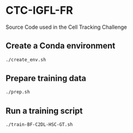 # CTC-IGFL-FR
Source Code used in the Cell Tracking Challenge

## Create a Conda environment

```bash
./create_env.sh
```

## Prepare training data

```bash
./prep.sh
```

## Run a training script

```bash
./train-BF-C2DL-HSC-GT.sh
```